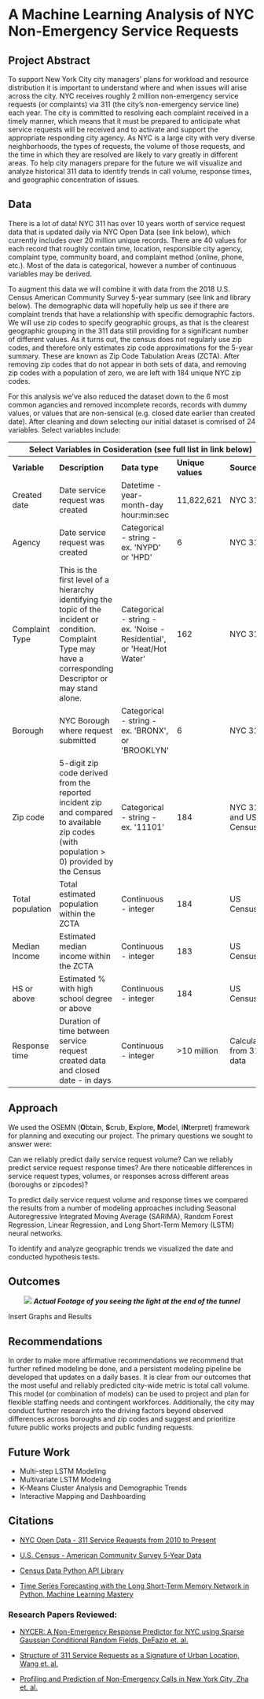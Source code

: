 
#  A Machine Learning Analysis of NYC Non-Emergency Service Requests

## Project Abstract

To support New York City city managers' plans for workload and resource distribution it is important to understand where and when issues will arise across the city. NYC receives roughly 2 million non-emergency service requests (or complaints) via 311 (the city’s non-emergency service line) each year. The city is committed to resolving each complaint received in a timely manner, which means that it must be prepared to anticipate what service requests will be received and to activate and support the appropriate responding city agency. As NYC is a large city with very diverse neighborhoods, the types of requests, the volume of those requests, and the time in which they are resolved are likely to vary greatly in different areas. To help city managers prepare for the future we will visualize and analyze historical 311 data to identify trends in call volume, response times, and geographic concentration of issues. 


## Data

There is a lot of data! NYC 311 has over 10 years worth of service request data that is updated daily via NYC Open Data (see link below), which currently includes over 20 million unique records. There are 40 values for each record that roughly contain time, location, responsible city agency, complaint type, community board, and complaint method (online, phone, etc.). Most of the data is categorical, however a number of continuous variables may be derived. 

To augment this data we will combine it with data from the 2018 U.S. Census American Community Survey 5-year summary (see link and library below). The demographic data will hopefully help us see if there are complaint trends that have a relationship with specific demographic factors. We will use zip codes to specify geographic groups, as that is the clearest geographic grouping in the 311 data still providing for a significant number of different values. As it turns out, the census does not regularly use zip codes, and therefore only estimates zip code approximations for the 5-year summary. These are known as Zip Code Tabulation Areas (ZCTA).  After removing zip codes that do not appear in both sets of data, and removing zip codes with a population of zero, we are left with 184 unique NYC zip codes. 

For this analysis we've also reduced the dataset down to the 6 most common agancies and removed incomplete records, records with dummy values, or values that are non-sensical (e.g. closed date earlier than created date). After cleaning and down selecting our initial dataset is comrised of 24 variables. Select variables include:  

<table>
    <thead>
        <tr>
            <th colspan="5">Select Variables in Cosideration (see full list in link below)</th>
        </tr>
    </thead>
    <tbody>
        <tr>
            <td><b>Variable</b></td>
            <td><b>Description</b></td>
            <td><b>Data type</b></td>
            <td><b>Unique values</b></td>
            <td><b>Source</b></td>
        </tr>
        <tr>
            <td>Created date</td>
            <td>Date service request was created</td>
            <td>Datetime - year-month-day hour:min:sec</td>
            <td>11,822,621</td>
            <td>NYC 311</td>
        </tr>
        <tr>
            <td>Agency</td>
            <td>Date service request was created</td>
            <td>Categorical - string - ex. 'NYPD' or 'HPD'</td>
            <td>6</td>
            <td>NYC 311</td>
        </tr>
        <tr>
            <td>Complaint Type</td>
            <td>This is the first level of a hierarchy identifying the topic of the incident or condition. Complaint Type may have a corresponding Descriptor or may stand alone.</td>
            <td>Categorical - string - ex. 'Noise - Residential', or 'Heat/Hot Water'</td>
            <td>162</td>
            <td>NYC 311</td>
        </tr>
        <tr>
            <td>Borough</td>
            <td>NYC Borough where request submitted</td>
            <td>Categorical - string - ex. 'BRONX', or 'BROOKLYN'</td>
            <td>6</td>
            <td>NYC 311</td>
        </tr>
        <tr>
            <td>Zip code</td>
            <td>5-digit zip code derived from the reported incident zip and compared to available zip codes (with population > 0) provided by the Census</td>
            <td>Categorical - string - ex. '11101'</td>
            <td>184</td>
            <td>NYC 311 and US Census</td>
        </tr>
        <tr>
            <td>Total population</td>
            <td>Total estimated population within the ZCTA</td>
            <td>Continuous - integer</td>
            <td>184</td>
            <td>US Census</td>
        </tr>
        <tr>
            <td>Median Income</td>
            <td>Estimated median income within the ZCTA</td>
            <td>Continuous - integer</td>
            <td>183</td>
            <td>US Census</td>
        </tr>
        <tr>
            <td>HS or above</td>
            <td>Estimated % with high school degree or above</td>
            <td>Continuous - integer</td>
            <td>184</td>
            <td>US Census</td>
        </tr>
        <tr>
            <td>Response time</td>
            <td>Duration of time between service request created data and closed date - in days</td>
            <td>Continuous - integer</td>
            <td>>10 million</td>
            <td>Calculated from 311 data</td>
        </tr>
    </tbody>
</table>




## Approach

We used the OSEMN (**O**btain, **S**crub, **E**xplore, **M**odel, I**N**terpret) framework for planning and executing our project. The primary questions we sought to answer were: 

Can we reliably predict daily service request volume?
Can we reliably predict service request response times?
Are there noticeable differences in service request types, volumes, or responses across different areas (boroughs or zipcodes)? 

To predict daily service request volume and response times we compared the results from a number of modeling approaches including Seasonal Autoregressive Integrated Moving Average (SARIMA), Random Forest Regression, Linear Regression, and Long Short-Term Memory (LSTM) neural networks. 

To identify and analyze geographic trends we visualized the date and conducted hypothesis tests.  


## Outcomes

<center><img src='https://raw.githubusercontent.com/learn-co-curriculum/dsc-capstone-project-v2/master/end-of-tunnel.gif'>
<strong><em>Actual Footage of you seeing the light at the end of the tunnel</strong></em>
</center>

Insert Graphs and Results

## Recommendations

In order to make more affirmative recommendations we recommend that further refined modeling be done, and a persistent modeling pipeline be developed that updates on a daily bases. It is clear from our outcomes that the most useful and reliably predicted city-wide metric is total call volume. This model (or combination of models) can be used to project and plan for flexible staffing needs and contingent workforces. Additionally, the city may conduct further research into the driving factors beyond observed differences across boroughs and zip codes and suggest and prioritize future public works projects and public funding requests. 

## Future Work

* Multi-step LSTM Modeling
* Multivariate LSTM Modeling
* K-Means Cluster Analysis and Demographic Trends
* Interactive Mapping and Dashboarding


## Citations

* <p><a href="https://data.cityofnewyork.us/Social-Services/311-Service-Requests-from-2010-to-Present/erm2-nwe9">NYC Open Data - 311 Service Requests from 2010 to Present</a></p> 

* <p><a href="https://www.census.gov/data/developers/data-sets/acs-5year.html">U.S. Census - American Community Survey 5-Year Data</a></p> 

* <p><a href="https://github.com/jtleider/censusdata">Census Data Python API Library</a></p> 

* <p><a href="https://machinelearningmastery.com/time-series-forecasting-long-short-term-memory-network-python/">Time Series Forecasting with the Long Short-Term Memory Network in Python, Machine Learning Mastery</a></p> 

### Research Papers Reviewed:


* <p><a href="http://www.cs.binghamton.edu/~anand/paper/Mobiquitous2018.pdf">NYCER: A Non-Emergency Response Predictor for NYC using Sparse Gaussian Conditional Random Fields, DeFazio et. al.</a></p> 

* <p><a href="https://arxiv.org/pdf/1611.06660.pdf">Structure of 311 Service Requests as a Signature of Urban Location, Wang et. al.</a></p> 

* <p><a href="https://www.aaai.org/ocs/index.php/WS/AAAIW14/paper/view/8834/8266"> Profiling and Prediction of Non-Emergency Calls in New York City, Zha et. al.</a></p> 



